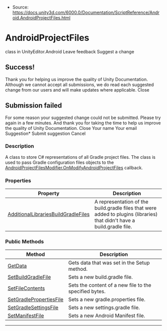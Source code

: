 * Source: https://docs.unity3d.com/6000.0/Documentation/ScriptReference/Android.AndroidProjectFiles.html

# AndroidProjectFiles
class in UnityEditor.Android
Leave feedback
Suggest a change
## Success!
Thank you for helping us improve the quality of Unity Documentation. Although we cannot accept all submissions, we do read each suggested change from our users and will make updates where applicable.
Close
## Submission failed
For some reason your suggested change could not be submitted. Please <a>try again</a> in a few minutes. And thank you for taking the time to help us improve the quality of Unity Documentation.
Close
Your name Your email Suggestion* Submit suggestion
Cancel
### Description
A class to store C# representations of all Gradle project files.
The class is used to pass Gradle configuration files objects to the [AndroidProjectFilesModifier.OnModifyAndroidProjectFiles](https://docs.unity3d.com/6000.0/Documentation/ScriptReference/Android.AndroidProjectFilesModifier.OnModifyAndroidProjectFiles.html) callback.
### Properties
Property | Description  
---|---  
[AdditionalLibrariesBuildGradleFiles](https://docs.unity3d.com/6000.0/Documentation/ScriptReference/Android.AndroidProjectFiles.AdditionalLibrariesBuildGradleFiles.html) | A representation of the build.gradle files that were added to plugins (libraries) that didn't have a build.gradle file.  
### Public Methods
Method | Description  
---|---  
[GetData](https://docs.unity3d.com/6000.0/Documentation/ScriptReference/Android.AndroidProjectFiles.GetData.html) | Gets data that was set in the Setup method.  
[SetBuildGradleFile](https://docs.unity3d.com/6000.0/Documentation/ScriptReference/Android.AndroidProjectFiles.SetBuildGradleFile.html) | Sets a new build.gradle file.  
[SetFileContents](https://docs.unity3d.com/6000.0/Documentation/ScriptReference/Android.AndroidProjectFiles.SetFileContents.html) | Sets the content of a new file to the specified bytes.  
[SetGradlePropertiesFile](https://docs.unity3d.com/6000.0/Documentation/ScriptReference/Android.AndroidProjectFiles.SetGradlePropertiesFile.html) | Sets a new gradle.properties file.  
[SetGradleSettingsFile](https://docs.unity3d.com/6000.0/Documentation/ScriptReference/Android.AndroidProjectFiles.SetGradleSettingsFile.html) | Sets a new settings.gradle file.  
[SetManifestFile](https://docs.unity3d.com/6000.0/Documentation/ScriptReference/Android.AndroidProjectFiles.SetManifestFile.html) | Sets a new Android Manifest file.  
* * *
